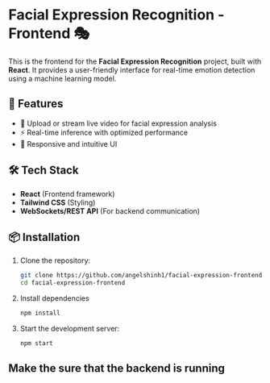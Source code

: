 # Facial Expression Recognition - Frontend 🎭  

This is the frontend for the **Facial Expression Recognition** project, built with **React**. It provides a user-friendly interface for real-time emotion detection using a machine learning model.  

## 🚀 Features  
- 📸 Upload or stream live video for facial expression analysis  
- ⚡ Real-time inference with optimized performance  
- 🎨 Responsive and intuitive UI  

## 🛠️ Tech Stack  
- **React** (Frontend framework)  
- **Tailwind CSS** (Styling)  
- **WebSockets/REST API** (For backend communication)  

## 📦 Installation  

1. Clone the repository:  
   ```sh
   git clone https://github.com/angelshinh1/facial-expression-frontend.git
   cd facial-expression-frontend
2. Install dependencies
   ```sh
   npm install
3. Start the development server:
   ```sh
   npm start
## Make the sure that the backend is running
